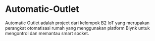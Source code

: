 # Automatic-Outlet
Automatic Outlet adalah project dari kelompok B2 IoT yang merupakan perangkat otomatisasi rumah yang menggunakan platform Blynk untuk mengontrol dan memantau smart socket. 
